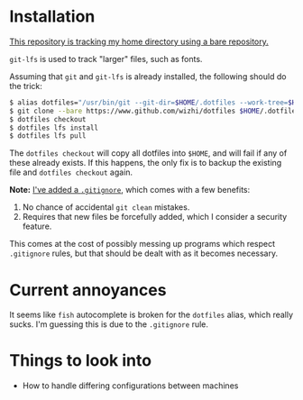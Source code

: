 # Installation

[This repository is tracking my home directory using a bare repository.][tracking]

`git-lfs` is used to track "larger" files, such as fonts.

Assuming that `git` and `git-lfs` is already installed, the following should do the trick:

```bash
$ alias dotfiles="/usr/bin/git --git-dir=$HOME/.dotfiles --work-tree=$HOME" 
$ git clone --bare https://www.github.com/wizhi/dotfiles $HOME/.dotfiles
$ dotfiles checkout
$ dotfiles lfs install
$ dotfiles lfs pull
```

The `dotfiles checkout` will copy all dotfiles into `$HOME`, and will fail if any of these already exists.
If this happens, the only fix is to backup the existing file and `dotfiles checkout` again.

**Note:** [I've added a `.gitignore`][gitignore], which comes with a few benefits:

1. No chance of accidental `git clean` mistakes.
2. Requires that new files be forcefully added, which I consider a security feature.

This comes at the cost of possibly messing up programs which respect `.gitignore` rules, but that should be dealt with
as it becomes necessary.

# Current annoyances

It seems like `fish` autocomplete is broken for the `dotfiles` alias, which really sucks.
I'm guessing this is due to the `.gitignore` rule.

# Things to look into

* How to handle differing configurations between machines

[tracking]: https://harfangk.github.io/2016/09/18/manage-dotfiles-with-a-git-bare-repository.html
[gitignore]: https://github.com/Wizhi/dotfiles/commit/f2438000ee00cb6d7f50ea3cf978cca261c94723
